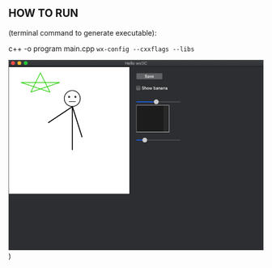 ## HOW TO RUN

(terminal command to generate executable):

c++ -o program main.cpp `wx-config --cxxflags --libs`

![alt text](./examle_screenshot.png))